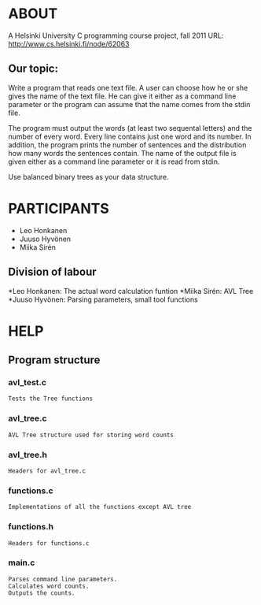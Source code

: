 ABOUT
====

A Helsinki University C programming course project, fall 2011 
URL: http://www.cs.helsinki.fi/node/62063 

Our topic:
----------

Write a program that reads one text file. A user can choose how he or
she gives the name of the text file. He can give it either as a
command line parameter or the program can assume that the name comes
from the stdin file.

The program must output the words (at least two sequental letters) and
the number of every word. Every line contains just one word and its
number.  In addition, the program prints the number of sentences and
the distribution how many words the sentences contain. The name of the
output file is given either as a command line parameter or it is read
from stdin.

Use balanced binary trees as your data structure.


PARTICIPANTS
============

* Leo Honkanen 
* Juuso Hyvönen
* Miika Sirén

Division of labour
------------------
*Leo Honkanen: The actual word calculation funtion
*Miika Sirén: AVL Tree
*Juuso Hyvönen: Parsing parameters, small tool functions

HELP
====
Program structure
-----------------

### avl_test.c
    Tests the Tree functions
### avl_tree.c
    AVL Tree structure used for storing word counts
### avl_tree.h
    Headers for avl_tree.c
### functions.c
    Implementations of all the functions except AVL tree
### functions.h
    Headers for functions.c
### main.c
    Parses command line parameters.
    Calculates word counts.
    Outputs the counts.

